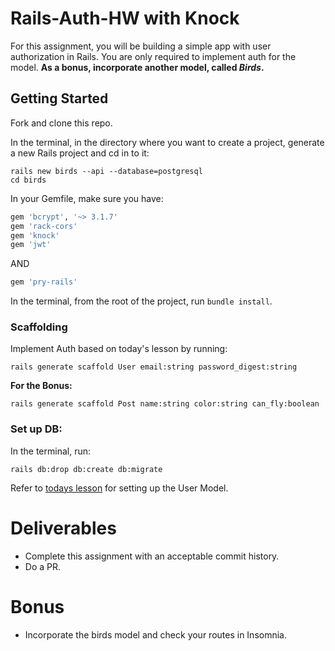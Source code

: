 # Rails-Auth-HW with Knock

For this assignment, you will be building a simple app with user authorization in Rails. You are only required to implement auth for the model. **As a bonus, incorporate another model, called _Birds_.**

## Getting Started

Fork and clone this repo.

In the terminal, in the directory where you want to create a project, generate a new Rails project and cd in to it:

```shell
rails new birds --api --database=postgresql
cd birds
```

In your Gemfile, make sure you have:

```ruby
gem 'bcrypt', '~> 3.1.7'
gem 'rack-cors'
gem 'knock'
gem 'jwt'
```

AND

```ruby
gem 'pry-rails'
```

In the terminal, from the root of the project, run `bundle install`.

### Scaffolding
Implement Auth based on today's lesson by running:

```
rails generate scaffold User email:string password_digest:string
```

**For the Bonus:**

```
rails generate scaffold Post name:string color:string can_fly:boolean
```

### Set up DB:
In the terminal, run:

```
rails db:drop db:create db:migrate
```


Refer to [todays lesson](https://git.generalassemb.ly/wdi-nyc-octonion/rails-knock-auth/blob/master/README.md#configure-the-user-model) for setting up the User Model.

# Deliverables
- Complete this assignment with an acceptable commit history.
- Do a PR.

# Bonus
- Incorporate the birds model and check your routes in Insomnia.
